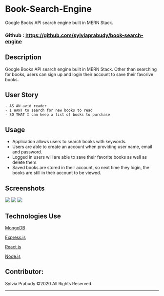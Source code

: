 # Book-Search-Engine

Google Books API search engine built in MERN Stack.

### Github : https://github.com/sylviaprabudy/book-search-engine


## Description
Google Books API search engine built in MERN Stack. Other than searching for books, users can sign up and login their account to save their favorive books.


## User Story
```
- AS AN avid reader
- I WANT to search for new books to read
- SO THAT I can keep a list of books to purchase
```

## Usage
- Application allows users to search books with keywords.
- Users are able to create an account when providing user name, email and password.
- Logged in users will are able to save their favorite books as well as delete them.
- Saved books are stored in their account, so next time they login, the books are still in their account to be viewed. 


## Screenshots
![](client/src/assets/img/create-user.png)
![](client/src/assets/img/find-all-user.png)
![](client/src/assets/img/get-all-thoughts.png)


## Technologies Use
<p><a href="https://www.mongodb.com/">MongoDB</a></p>
<p><a href="https://www.npmjs.com/package/express">Express.js</a></p>
<p><a href="https://reactjs.org/">React.js</a></p>
<p><a href="https://nodejs.org/">Node.js</a></p>


## Contributor:
Sylvia Prabudy ©2020 All Rights Reserved.
- - -